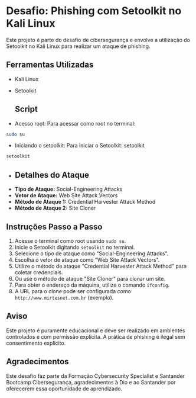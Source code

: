 # Desafio: Phishing com Setoolkit no Kali Linux

Este projeto é parte do desafio de cibersegurança e envolve a utilização do Setoolkit no Kali Linux para realizar um ataque de phishing.

## Ferramentas Utilizadas
- Kali Linux
- Setoolkit

  ## Script
  
- Acesso root: 
Para acessar como root no terminal:

```bash
sudo su
```

- Iniciando o setoolkit: 
Para iniciar o Setoolkit: setoolkit

```bash
setoolkit
```

- ## Detalhes do Ataque
- **Tipo de Ataque:** Social-Engineering Attacks
- **Vetor de Ataque:** Web Site Attack Vectors
- **Método de Ataque 1:** Credential Harvester Attack Method
- **Método de Ataque 2:** Site Cloner

## Instruções Passo a Passo
1. Acesse o terminal como root usando `sudo su`.
2. Inicie o Setoolkit digitando `setoolkit` no terminal.
3. Selecione o tipo de ataque como "Social-Engineering Attacks".
4. Escolha o vetor de ataque como "Web Site Attack Vectors".
5. Utilize o método de ataque "Credential Harvester Attack Method" para coletar credenciais.
6. Ou use o método de ataque "Site Cloner" para clonar um site.
7. Para obter o endereço da máquina, utilize o comando `ifconfig`.
8. A URL para o clone pode ser configurada como `http://www.mirtesnet.com.br` (exemplo).

## Aviso
Este projeto é puramente educacional e deve ser realizado em ambientes controlados e com permissão explícita. A prática de phishing é ilegal sem consentimento explícito.

## Agradecimentos
Este desafio faz parte da Formação Cybersecurity Specialist e Santander Bootcamp Cibersegurança, agradecimentos à Dio e ao Santander por oferecerem essa oportunidade de aprendizado.



  
